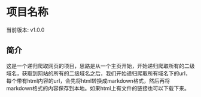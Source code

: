 # 项目名称

当前版本: v1.0.0

## 简介

这是一个递归爬取网页的项目，思路是从一个主页开始，开始递归爬取所有的二级域名，获取到网站的所有的二级域名之后，我们开始递归爬取所有域名下的url，每个带有html内容的url，会先将html转换成markdown格式，然后再将markdown格式的内容保存到本地。如果html上有文件的链接也可以下载下来。
